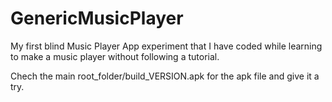 # GenericMusicPlayer

My first blind Music Player App experiment that I have coded while learning to make a music player without following a tutorial.

Chech the main root_folder/build_VERSION.apk for the apk file and give it a try.
